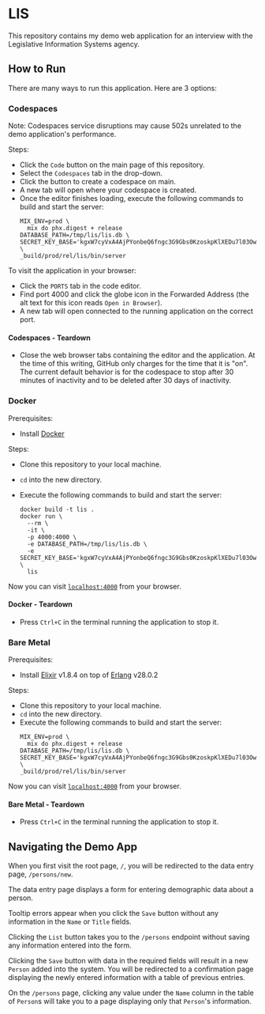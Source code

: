 # LIS

This repository contains my demo web application for an interview with the Legislative Information Systems agency.

## How to Run

There are many ways to run this application. Here are 3 options:

### Codespaces

Note: Codespaces service disruptions may cause 502s unrelated to the demo application's performance.

Steps:

- Click the `Code` button on the main page of this repository.
- Select the `Codespaces` tab in the drop-down.
- Click the button to create a codespace on main.
- A new tab will open where your codespace is created.
- Once the editor finishes loading, execute the following commands to build and start the server:
  ```console
  MIX_ENV=prod \
    mix do phx.digest + release 
  DATABASE_PATH=/tmp/lis/lis.db \
  SECRET_KEY_BASE='kgxW7cyVxA4AjPYonbeQ6fngc3G9Gbs0KzoskpKlXEDu7l03Ow80gnubD/56yAPr' \
  _build/prod/rel/lis/bin/server
  ```

To visit the application in your browser:

- Click the `PORTS` tab in the code editor.
- Find port 4000 and click the globe icon in the Forwarded Address (the alt text for this icon reads `Open in Browser`).
- A new tab will open connected to the running application on the correct port.

#### Codespaces - Teardown

- Close the web browser tabs containing the editor and the application. At the time of this writing, GitHub only charges for the time that it is "on". The current default behavior is for the codespace to stop after 30 minutes of inactivity and to be deleted after 30 days of inactivity.

### Docker

Prerequisites:

- Install [Docker](https://www.docker.com/)

Steps:

- Clone this repository to your local machine.
- `cd` into the new directory.
- Execute the following commands to build and start the server:

  ```console
  docker build -t lis .
  docker run \
    --rm \
    -it \
    -p 4000:4000 \
    -e DATABASE_PATH=/tmp/lis/lis.db \
    -e SECRET_KEY_BASE='kgxW7cyVxA4AjPYonbeQ6fngc3G9Gbs0KzoskpKlXEDu7l03Ow80gnubD/56yAPr' \
    lis
  ```

Now you can visit [`localhost:4000`](http://localhost:4000) from your browser.

#### Docker - Teardown

- Press `Ctrl+C` in the terminal running the application to stop it.

### Bare Metal

Prerequisites:

- Install [Elixir](https://elixir-lang.org/install.html) v1.8.4 on top of [Erlang](https://elixir-lang.org/install.html#installing-erlang) v28.0.2

Steps:

- Clone this repository to your local machine.
- `cd` into the new directory.
- Execute the following commands to build and start the server:
  ```console
  MIX_ENV=prod \
    mix do phx.digest + release 
  DATABASE_PATH=/tmp/lis/lis.db \
  SECRET_KEY_BASE='kgxW7cyVxA4AjPYonbeQ6fngc3G9Gbs0KzoskpKlXEDu7l03Ow80gnubD/56yAPr' \
  _build/prod/rel/lis/bin/server
  ```

Now you can visit [`localhost:4000`](http://localhost:4000) from your browser.

#### Bare Metal - Teardown

- Press `Ctrl+C` in the terminal running the application to stop it.

## Navigating the Demo App

When you first visit the root page, `/`, you will be redirected to the data entry page, `/persons/new`.

The data entry page displays a form for entering demographic data about a person.

Tooltip errors appear when you click the `Save` button without any information in the `Name` or `Title` fields.

Clicking the `List` button takes you to the `/persons` endpoint without saving any information entered into the form.

Clicking the `Save` button with data in the required fields will result in a new `Person` added into the system. You will be redirected to a confirmation page displaying the newly entered information with a table of previous entries.

On the `/persons` page, clicking any value under the `Name` column in the table of `Person`s will take you to a page displaying only that `Person`'s information.